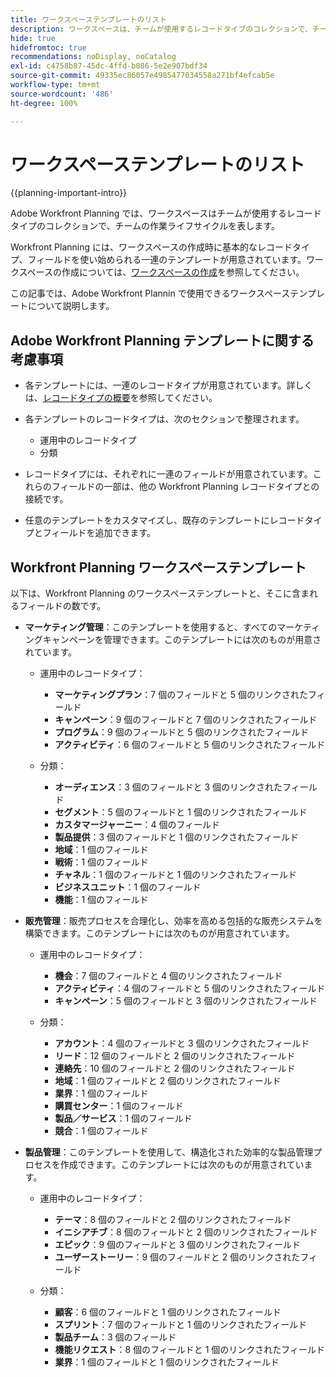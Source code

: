 ```yaml
---
title: ワークスペーステンプレートのリスト
description: ワークスペースは、チームが使用するレコードタイプのコレクションで、チームの作業ライフサイクルを表します。Adobe Workfront Planning には、ワークスペースの作成時に基本的なレコードタイプ、フィールドを使い始められる一連のテンプレートが用意されています。
hide: true
hidefromtoc: true
recommendations: noDisplay, noCatalog
exl-id: c4758b87-45dc-4ffd-b086-5e2e907bdf34
source-git-commit: 49335ec86057e4985477034558a271bf4efcab5e
workflow-type: tm+mt
source-wordcount: '486'
ht-degree: 100%

---
```


<!--update the metadata with real information when making this available in TOC and in the left nav:
---
title: List of available workspace templates
description: You can use templates to create workspaces. This article provides a list of available workspace templates
hidefromtoc: yes
hide: yes
author: Alina
feature: Work Management
role: User
---

-->

# ワークスペーステンプレートのリスト

{{planning-important-intro}}

Adobe Workfront Planning では、ワークスペースはチームが使用するレコードタイプのコレクションで、チームの作業ライフサイクルを表します。

Workfront Planning には、ワークスペースの作成時に基本的なレコードタイプ、フィールドを使い始められる一連のテンプレートが用意されています。ワークスペースの作成については、[ワークスペースの作成](../architecture/create-workspaces.md)を参照してください。

この記事では、Adobe Workfront Plannin で使用できるワークスペーステンプレートについて説明します。

## Adobe Workfront Planning テンプレートに関する考慮事項

* 各テンプレートには、一連のレコードタイプが用意されています。詳しくは、[レコードタイプの概要](../architecture/overview-of-record-types-and-taxonomies.md)を参照してください。
* 各テンプレートのレコードタイプは、次のセクションで整理されます。

   * 運用中のレコードタイプ
   * 分類
* レコードタイプには、それぞれに一連のフィールドが用意されています。これらのフィールドの一部は、他の Workfront Planning レコードタイプとの接続です。
* 任意のテンプレートをカスタマイズし、既存のテンプレートにレコードタイプとフィールドを追加できます。

<!-- I modeled this article by the "List of available Blueprints" and that articles does not have an Access area

## Access requirements

You must have the following: 

<table style="table-layout:auto">
 <col>
 </col>
 <col>
 </col>
 <tbody>
  <tr>
   <td role="rowheader"><p>Adobe Workfront plan*</p></td>
   <td>
<p>Any</p>
<!--the above is only for closed beta; when going to GA - activate the following plans:    
<p>Current plan: Prime and Ultimate</p>
<p>Legacy plan: Enterprise</p>->
   </td>
  </tr>
  <tr>
   <td role="rowheader"><p>Adobe Workfront license*</p></td>
   <td>
   <p>Any</p> 
  <p>For more information, see <a href="../../administration-and-setup/add-users/access-levels-and-object-permissions/wf-licenses.md" class="MCXref xref">Adobe Workfront licenses overview</a>.</p> </td>
  </tr>
  <tr>
   <td role="rowheader"><p>Product</p></td>
   <td>
   <p> Adobe Workfront</p> </td>
  </tr>
  <tr>
   <td role="rowheader">Access level*</td>
   <td> <p>Any</p>  
</td>
  </tr>
<tr>
   <td role="rowheader">Layout template</td>
   <td> <p>Your system administrator must add the Maestro area in your layout template. For information, see the "Enable Maestro for the users in your Workfront instance" section in the article <a href="../maestro/maestro-overview.md">Adobe Maestro overview</a>. </p>  
</td>
  </tr>
 </tbody>
</table>

>[!NOTE]
>
>*If you don't have access, ask your Workfront administrator if they set additional restrictions in your access level. For information on how a Workfront administrator can change your access level, see [Create or modify custom access levels](../administration-and-setup/add-users/configure-and-grant-access/create-modify-access-levels.md).

-->

## Workfront Planning ワークスペーステンプレート

以下は、Workfront Planning のワークスペーステンプレートと、そこに含まれるフィールドの数です。

* **マーケティング管理**：このテンプレートを使用すると、すべてのマーケティングキャンペーンを管理できます。このテンプレートには次のものが用意されています。

   * 運用中のレコードタイプ：

      * **マーケティングプラン**：7 個のフィールドと 5 個のリンクされたフィールド
      * **キャンペーン**：9 個のフィールドと 7 個のリンクされたフィールド
      * **プログラム**：9 個のフィールドと 5 個のリンクされたフィールド
      * **アクティビティ**：6 個のフィールドと 5 個のリンクされたフィールド
   * 分類：
      * **オーディエンス**：3 個のフィールドと 3 個のリンクされたフィールド
      * **セグメント**：5 個のフィールドと 1 個のリンクされたフィールド
      * **カスタマージャーニー**：4 個のフィールド
      * **製品提供**：3 個のフィールドと 1 個のリンクされたフィールド
      * **地域**：1 個のフィールド
      * **戦術**：1 個のフィールド
      * **チャネル**：1 個のフィールドと 1 個のリンクされたフィールド
      * **ビジネスユニット**：1 個のフィールド
      * **機能**：1 個のフィールド

* **販売管理**：販売プロセスを合理化し、効率を高める包括的な販売システムを構築できます。このテンプレートには次のものが用意されています。

   * 運用中のレコードタイプ：

      * **機会**：7 個のフィールドと 4 個のリンクされたフィールド
      * **アクティビティ**：4 個のフィールドと 5 個のリンクされたフィールド
      * **キャンペーン**：5 個のフィールドと 3 個のリンクされたフィールド
   * 分類：
      * **アカウント**：4 個のフィールドと 3 個のリンクされたフィールド
      * **リード**：12 個のフィールドと 2 個のリンクされたフィールド
      * **連絡先**：10 個のフィールドと 2 個のリンクされたフィールド
      * **地域**：1 個のフィールドと 2 個のリンクされたフィールド
      * **業界**：1 個のフィールド
      * **購買センター**：1 個のフィールド
      * **製品／サービス**：1 個のフィールド
      * **競合**：1 個のフィールド

* **製品管理**：このテンプレートを使用して、構造化された効率的な製品管理プロセスを作成できます。このテンプレートには次のものが用意されています。

   * 運用中のレコードタイプ：

      * **テーマ**：8 個のフィールドと 2 個のリンクされたフィールド
      * **イニシアチブ**：8 個のフィールドと 2 個のリンクされたフィールド
      * **エピック**：9 個のフィールドと 3 個のリンクされたフィールド
      * **ユーザーストーリー**：9 個のフィールドと 2 個のリンクされたフィールド

   * 分類：

      * **顧客**：6 個のフィールドと 1 個のリンクされたフィールド
      * **スプリント**：7 個のフィールドと 1 個のリンクされたフィールド
      * **製品チーム**：3 個のフィールド
      * **機能リクエスト**：8 個のフィールドと 1 個のリンクされたフィールド
      * **業界**：1 個のフィールドと 1 個のリンクされたフィールド
